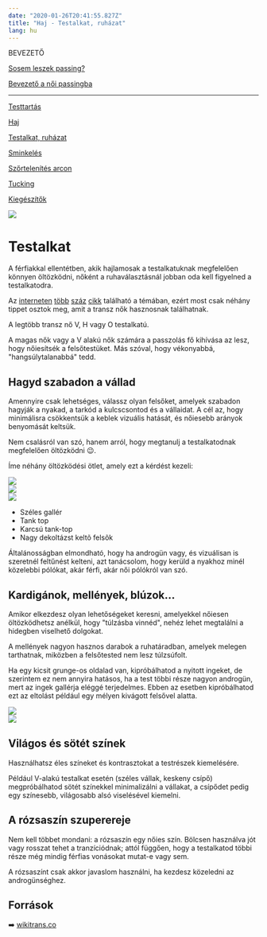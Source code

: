 ```yaml
---
date: "2020-01-26T20:41:55.827Z"
title: "Haj - Testalkat, ruházat"
lang: hu
---
```


<div class="floating-columns">

<div class="floating-bar">

BEVEZETŐ

[Sosem leszek passing?](/#/entry?id=sosem-leszek-passing)

[Bevezető a női passingba](/#/entry?id=feminizalas-passing)

<hr />

[Testtartás](/#/entry?id=feminizalas-testtartas)

[Haj](/#/entry?id=feminizalas-haj)

[Testalkat, ruházat](/#/entry?id=feminizalas-testalkat)

[Sminkelés](/#/entry?id=feminizalas-sminkeles)

[Szőrtelenítés arcon](/#/entry?id=feminizalas-arc-szortelenites)

[Tucking](/#/entry?id=feminizalas-tucking)

[Kiegészítők](/#/entry?id=feminizalas-kiegeszitok)

</div>

<div class="wiki-content">

<div class="header-image"><img src="assets/images/morfologia.jpg" /></div>

# Testalkat

A férfiakkal ellentétben, akik hajlamosak a testalkatuknak megfelelően könnyen öltözködni, nőként a ruhaválasztásnál jobban oda kell figyelned a testalkatodra.

Az [interneten](https://www.noklapja.hu/szinkavalkad/2022/06/21/nyari-ruhak-amik-minden-testalkaton-jol-mutatnak/) [több](https://nageastore.com/testalkatelemzes/) [száz](https://femina.hu/egeszseg/noi-testalkat-tipus-dieta/) [cikk](https://feminafree.blogspot.com/2016/03/noi-testalkatok.html) található a témában, ezért most csak néhány tippet osztok meg, amit a transz nők hasznosnak találhatnak.

A legtöbb transz nő V, H vagy O testalkatú.

A magas nők vagy a V alakú nők számára a passzolás fő kihívása az lesz, hogy nőiesítsék a felsőtestüket. Más szóval, hogy vékonyabbá, "hangsúlytalanabbá" tedd.

## Hagyd szabadon a vállad

Amennyire csak lehetséges, válassz olyan felsőket, amelyek szabadon hagyják a nyakad, a tarkód a kulcscsontod és a vállaidat. A cél az, hogy minimálisra csökkentsük a keblek vizuális hatását, és nőiesebb arányok benyomását keltsük.

Nem csalásról van szó, hanem arról, hogy megtanulj a testalkatodnak megfelelően öltözködni 😉.


Íme néhány öltözködési ötlet, amely ezt a kérdést kezeli:


<div class="content-image"><img src="assets/images/feminine-dressing-1.png" /></div>

<div class="content-image"><img src="assets/images/feminine-dressing-2.png" /></div>

<div class="content-image"><img src="assets/images/feminine-dressing-3.png" /></div>

* Széles gallér
* Tank top
* Karcsú tank-top
* Nagy dekoltázst keltõ felsõk

Általánosságban elmondható, hogy ha androgün vagy, és vizuálisan is szeretnél feltűnést kelteni, azt tanácsolom, hogy kerüld a nyakhoz minél közelebbi pólókat, akár férfi, akár női pólókról van szó.


## Kardigánok, mellények, blúzok...

Amikor elkezdesz olyan lehetőségeket keresni, amelyekkel nőiesen öltözködhetsz anélkül, hogy "túlzásba vinnéd", nehéz lehet megtalálni a hidegben viselhető dolgokat.

A mellények nagyon hasznos darabok a ruhatáradban, amelyek melegen tarthatnak, miközben a felsőtested nem lesz túlzsúfolt.

Ha egy kicsit grunge-os oldalad van, kipróbálhatod a nyitott ingeket, de szerintem ez nem annyira hatásos, ha a test többi része nagyon androgün, mert az ingek gallérja eléggé terjedelmes. Ebben az esetben kipróbálhatod ezt az eltolást például egy mélyen kivágott felsővel alatta.


<div class="content-image"><img src="assets/images/feminine-dressing-4.png" /></div>

<div class="content-image"><img src="assets/images/feminine-dressing-5.png" /></div>

## Világos és sötét színek

Használhatsz éles színeket és kontrasztokat a testrészek kiemelésére.

Például V-alakú testalkat esetén (széles vállak, keskeny csípő) megpróbálhatod sötét színekkel minimalizálni a vállakat, a csípődet pedig egy színesebb, világosabb alsó viselésével kiemelni.

## A rózsaszín szuperereje

Nem kell többet mondani: a rózsaszín egy nőies szín. Bölcsen használva jót vagy rosszat tehet a tranzíciódnak; attól függően, hogy a testalkatod többi része még mindig férfias vonásokat mutat-e vagy sem.

A rózsaszínt csak akkor javaslom használni, ha kezdesz közeledni az androgünséghez.


## Források

➡️ [wikitrans.co](https://wikitrans.co)

</div>